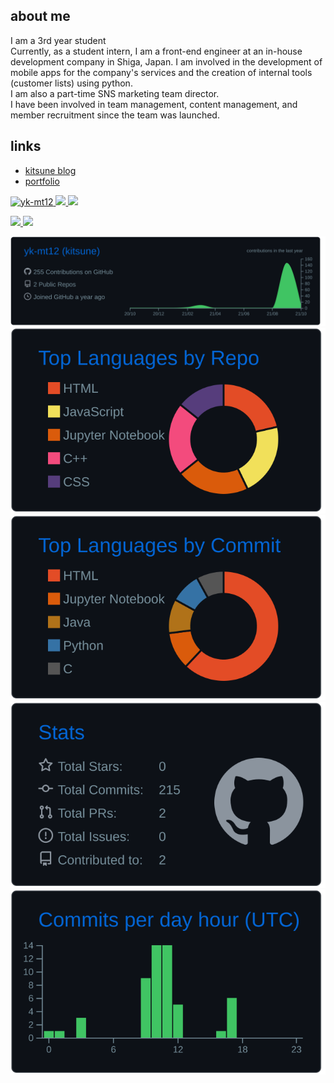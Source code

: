 ## about me
I am a 3rd year student<br/>
Currently, as a student intern, I am a front-end engineer at an in-house development company in Shiga, Japan.
I am involved in the development of mobile apps for the company's services and the creation of internal tools (customer lists) using python.<br/>
I am also a part-time SNS marketing team director.<br/>
I have been involved in team management, content management, and member recruitment since the team was launched.

## links
- [kitsune blog](https://kitsune-blog.tokyo)
- [portfolio](https://kitsune-yk.tokyo)

<p align="left"> 
  <a href="https://github.com/yk-mt12/yk-mt12/">
    <img src="https://komarev.com/ghpvc/?username=yk-mt12" alt="yk-mt12" />
  </a>
  <a href="http://twitter.com/kitsune_yk">
    <img height="20" src="https://img.shields.io/twitter/follow/kitsune_yk?label=twitter&style=social" />
  </a>
  <a href="https://www.youtube.com/channel/UCda09m8gx2U4zGPufhloPag">
    <img height="20" src="https://img.shields.io/youtube/channel/views/UCda09m8gx2U4zGPufhloPag?label=youtube&style=social" />
  </a>
</p>
<p align="left"> 
  <a href="https://github.com/anuraghazra/github-readme-stats">
    <img src="https://github-readme-stats.vercel.app/api/top-langs/?username=yk-mt12&layout=compact&theme=tokyonight"/>
  </a>
  <a href="https://github.com/anuraghazra/github-readme-stats">
    <img height="140" src="https://github-readme-stats.vercel.app/api?username=yk-mt12&show_icons=true&theme=tokyonight" />
  </a>
</p>


<!-- [![](https://github-readme-stats.vercel.app/api/top-langs/?username=yk-mt12&layout=compact)](https://github.com/anuraghazra/github-readme-stats)

[![](https://github-readme-stats.vercel.app/api?username=yk-mt12&show_icons=true&theme=tokyonight)

 -->

[![](https://raw.githubusercontent.com/yk-mt12/yk-mt12/main/profile-summary-card-output/github_dark/0-profile-details.svg)](https://github.com/vn7n24fzkq/github-profile-summary-cards)
[![](https://raw.githubusercontent.com/yk-mt12/yk-mt12/main/profile-summary-card-output/github_dark/1-repos-per-language.svg)](https://github.com/vn7n24fzkq/github-profile-summary-cards) 
[![](https://raw.githubusercontent.com/yk-mt12/yk-mt12/main/profile-summary-card-output/github_dark/2-most-commit-language.svg)](https://github.com/vn7n24fzkq/github-profile-summary-cards)
[![](https://raw.githubusercontent.com/yk-mt12/yk-mt12/main/profile-summary-card-output/github_dark/3-stats.svg)](https://github.com/vn7n24fzkq/github-profile-summary-cards)
[![](https://raw.githubusercontent.com/yk-mt12/yk-mt12/main/profile-summary-card-output/github_dark/4-productive-time.svg)](https://github.com/vn7n24fzkq/github-profile-summary-cards)

<!-- [![](https://github-readme-stats.vercel.app/api/wakatime?username=kitsune_yk)](https://github.com/anuraghazra/github-readme-stats)

<img src="https://github.com/yk-mt12/yk-mt12/blob/main/images/stat.svg" alt="Alternative Text"/> -->


